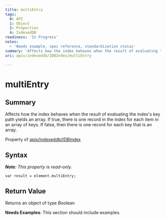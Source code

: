 ```yaml
---
title: multiEntry
tags:
  0: API
  1: Object
  2: Properties
  4: IndexedDB
readiness: 'In Progress'
notes:
  - 'Needs example, spec reference, standardization status'
summary: 'Affects how the index behaves when the result of evaluating the index''s key path yields an array. If true, there is one record in the index for each item in an array of keys. If false, then there is one record for each key that is an array.'
uri: apis/indexeddb/IDBIndex/multiEntry

---
```

# multiEntry

## Summary

Affects how the index behaves when the result of evaluating the index's key path yields an array. If true, there is one record in the index for each item in an array of keys. If false, then there is one record for each key that is an array.

<span data-meta="applies_to" data-type="key">Property of <span data-type="value">[apis/indexeddb/IDBIndex](/apis/indexeddb/IDBIndex)</span></span>

## Syntax

***Note**: This property is read-only.*

``` {.js}
var result = element.multiEntry;
```

## Return Value

<span data-meta="return" data-type="key">Returns an object of type <span data-type="value">Boolean</span></span>

**Needs Examples**: This section should include examples.

